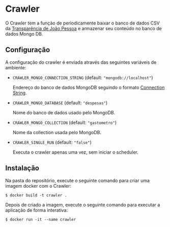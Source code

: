 # Crawler
O Crawler tem a função de periodicamente baixar o banco de dados CSV da
[Transparência de João Pessoa](http://transparencia.joaopessoa.pb.gov.br/)
e armazenar seu conteúdo no banco de dados Mongo DB.

## Configuração
A configuração do crawler é enviada através das seguintes variáveis de ambiente:

* `CRAWLER_MONGO_CONNECTION_STRING` (default: `"mongodb://localhost"`)

  Endereço do banco de dados MongoDB seguindo o formato [Connection String](https://docs.mongodb.com/manual/reference/connection-string/).


* `CRAWLER_MONGO_DATABASE` (default: `"despesas"`)

  Nome do banco de dados usado pelo MongoDB.


* `CRAWLER_MONGO_COLLECTION` (default: `"gastometro"`)

  Nome da collection usada pelo MongoDB.


* `CRAWLER_SINGLE_RUN` (default: `"false"`)

  Executa o crawler apenas uma vez, sem iniciar o scheduler.

## Instalação
Na pasta do repositório, execute o seguinte comando para criar uma imagem docker
com o Crawler:

    $ docker build -t crawler .

Depois de criado a imagem, execute o seguinte comando para executar a aplicação
de forma interativa:

    $ docker run -it --name crawler
